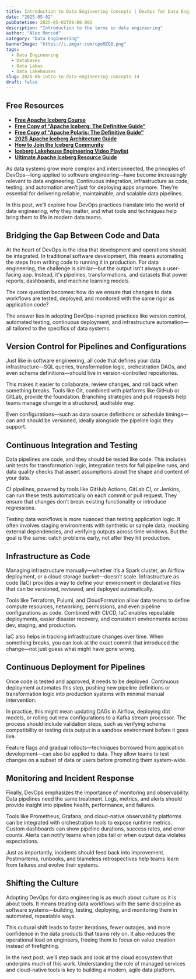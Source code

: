 ```yaml
---
title: Introduction to Data Engineering Concepts | DevOps for Data Engineering
date: "2025-05-02"
pubDatetime: 2025-05-02T09:00:00Z
description: "Introduction to the terms in data engineering"
author: "Alex Merced"
category: "Data Engineering"
bannerImage: "https://i.imgur.com/cpoMZQ8.png"
tags:
  - Data Engineering
  - Databases
  - Data Lakes
  - Data Lakehouses
slug: 2025-05-intro-to-data-engineering-concepts-14
draft: false
---
```


## Free Resources  
- **[Free Apache Iceberg Course](https://hello.dremio.com/webcast-an-apache-iceberg-lakehouse-crash-course-reg.html?utm_source=ev_external_blog&utm_medium=influencer&utm_campaign=intro_to_de&utm_content=alexmerced&utm_term=external_blog)**  
- **[Free Copy of “Apache Iceberg: The Definitive Guide”](https://hello.dremio.com/wp-apache-iceberg-the-definitive-guide-reg.html?utm_source=ev_external_blog&utm_medium=influencer&utm_campaign=intro_to_de&utm_content=alexmerced&utm_term=external_blog)**  
- **[Free Copy of “Apache Polaris: The Definitive Guide”](https://hello.dremio.com/wp-apache-polaris-guide-reg.html?utm_source=ev_external_blog&utm_medium=influencer&utm_campaign=intro_to_de&utm_content=alexmerced&utm_term=external_blog)**  
- **[2025 Apache Iceberg Architecture Guide](https://medium.com/data-engineering-with-dremio/2025-guide-to-architecting-an-iceberg-lakehouse-9b19ed42c9de)**  
- **[How to Join the Iceberg Community](https://medium.alexmerced.blog/guide-to-finding-apache-iceberg-events-near-you-and-being-part-of-the-greater-iceberg-community-0c38ae785ddb)**  
- **[Iceberg Lakehouse Engineering Video Playlist](https://youtube.com/playlist?list=PLsLAVBjQJO0p0Yq1fLkoHvt2lEJj5pcYe&si=WTSnqjXZv6Glkc3y)**  
- **[Ultimate Apache Iceberg Resource Guide](https://medium.com/data-engineering-with-dremio/ultimate-directory-of-apache-iceberg-resources-e3e02efac62e)** 

As data systems grow more complex and interconnected, the principles of DevOps—long applied to software engineering—have become increasingly relevant to data engineering. Continuous integration, infrastructure as code, testing, and automation aren’t just for deploying apps anymore. They’re essential for delivering reliable, maintainable, and scalable data pipelines.

In this post, we’ll explore how DevOps practices translate into the world of data engineering, why they matter, and what tools and techniques help bring them to life in modern data teams.

## Bridging the Gap Between Code and Data

At the heart of DevOps is the idea that development and operations should be integrated. In traditional software development, this means automating the steps from writing code to running it in production. For data engineering, the challenge is similar—but the output isn't always a user-facing app. Instead, it's pipelines, transformations, and datasets that power reports, dashboards, and machine learning models.

The core question becomes: how do we ensure that changes to data workflows are tested, deployed, and monitored with the same rigor as application code?

The answer lies in adopting DevOps-inspired practices like version control, automated testing, continuous deployment, and infrastructure automation—all tailored to the specifics of data systems.

## Version Control for Pipelines and Configurations

Just like in software engineering, all code that defines your data infrastructure—SQL queries, transformation logic, orchestration DAGs, and even schema definitions—should live in version-controlled repositories.

This makes it easier to collaborate, review changes, and roll back when something breaks. Tools like Git, combined with platforms like GitHub or GitLab, provide the foundation. Branching strategies and pull requests help teams manage change in a structured, auditable way.

Even configurations—such as data source definitions or schedule timings—can and should be versioned, ideally alongside the pipeline logic they support.

## Continuous Integration and Testing

Data pipelines are code, and they should be tested like code. This includes unit tests for transformation logic, integration tests for full pipeline runs, and data quality checks that assert assumptions about the shape and content of your data.

CI pipelines, powered by tools like GitHub Actions, GitLab CI, or Jenkins, can run these tests automatically on each commit or pull request. They ensure that changes don’t break existing functionality or introduce regressions.

Testing data workflows is more nuanced than testing application logic. It often involves staging environments with synthetic or sample data, mocking external dependencies, and verifying outputs across time windows. But the goal is the same: catch problems early, not after they hit production.

## Infrastructure as Code

Managing infrastructure manually—whether it’s a Spark cluster, an Airflow deployment, or a cloud storage bucket—doesn’t scale. Infrastructure as code (IaC) provides a way to define your environment in declarative files that can be versioned, reviewed, and deployed automatically.

Tools like Terraform, Pulumi, and CloudFormation allow data teams to define compute resources, networking, permissions, and even pipeline configurations as code. Combined with CI/CD, IaC enables repeatable deployments, easier disaster recovery, and consistent environments across dev, staging, and production.

IaC also helps in tracking infrastructure changes over time. When something breaks, you can look at the exact commit that introduced the change—not just guess what might have gone wrong.

## Continuous Deployment for Pipelines

Once code is tested and approved, it needs to be deployed. Continuous deployment automates this step, pushing new pipeline definitions or transformation logic into production systems with minimal manual intervention.

In practice, this might mean updating DAGs in Airflow, deploying dbt models, or rolling out new configurations to a Kafka stream processor. The process should include validation steps, such as verifying schema compatibility or testing data output in a sandbox environment before it goes live.

Feature flags and gradual rollouts—techniques borrowed from application development—can also be applied to data. They allow teams to test changes on a subset of data or users before promoting them system-wide.

## Monitoring and Incident Response

Finally, DevOps emphasizes the importance of monitoring and observability. Data pipelines need the same treatment. Logs, metrics, and alerts should provide insight into pipeline health, performance, and failures.

Tools like Prometheus, Grafana, and cloud-native observability platforms can be integrated with orchestration tools to expose runtime metrics. Custom dashboards can show pipeline durations, success rates, and error counts. Alerts can notify teams when jobs fail or when output data violates expectations.

Just as importantly, incidents should feed back into improvement. Postmortems, runbooks, and blameless retrospectives help teams learn from failures and evolve their systems.

## Shifting the Culture

Adopting DevOps for data engineering is as much about culture as it is about tools. It means treating data workflows with the same discipline as software systems—building, testing, deploying, and monitoring them in automated, repeatable ways.

This cultural shift leads to faster iterations, fewer outages, and more confidence in the data products that teams rely on. It also reduces the operational load on engineers, freeing them to focus on value creation instead of firefighting.

In the next post, we’ll step back and look at the cloud ecosystem that underpins much of this work. Understanding the role of managed services and cloud-native tools is key to building a modern, agile data platform.

